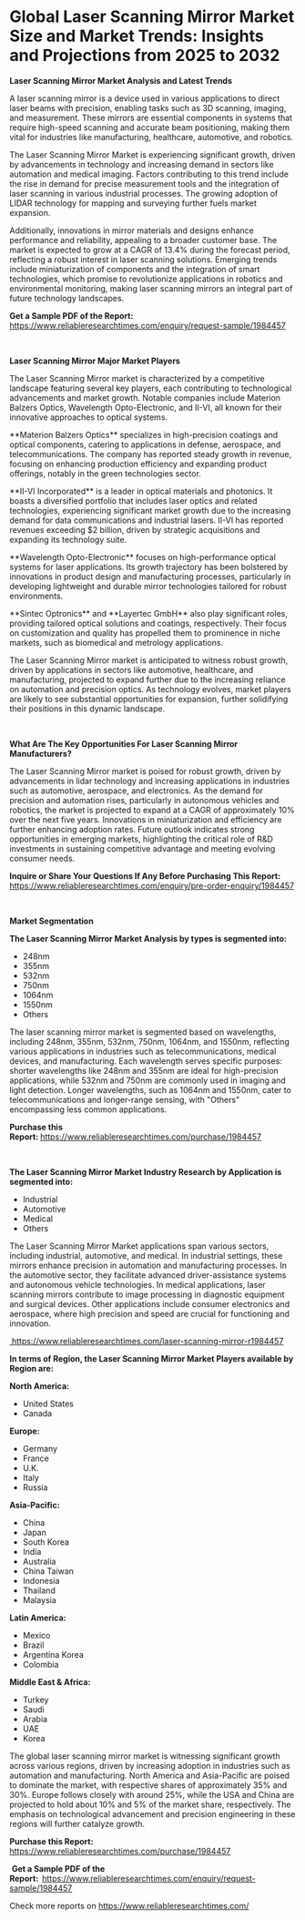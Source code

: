 <p><h1>Global Laser Scanning Mirror Market Size and Market Trends: Insights and Projections from 2025 to 2032</h1></p><p><strong>Laser Scanning Mirror Market Analysis and Latest Trends</strong></p>
<p><p>A laser scanning mirror is a device used in various applications to direct laser beams with precision, enabling tasks such as 3D scanning, imaging, and measurement. These mirrors are essential components in systems that require high-speed scanning and accurate beam positioning, making them vital for industries like manufacturing, healthcare, automotive, and robotics.</p><p>The Laser Scanning Mirror Market is experiencing significant growth, driven by advancements in technology and increasing demand in sectors like automation and medical imaging. Factors contributing to this trend include the rise in demand for precise measurement tools and the integration of laser scanning in various industrial processes. The growing adoption of LIDAR technology for mapping and surveying further fuels market expansion.</p><p>Additionally, innovations in mirror materials and designs enhance performance and reliability, appealing to a broader customer base. The market is expected to grow at a CAGR of 13.4% during the forecast period, reflecting a robust interest in laser scanning solutions. Emerging trends include miniaturization of components and the integration of smart technologies, which promise to revolutionize applications in robotics and environmental monitoring, making laser scanning mirrors an integral part of future technology landscapes.</p></p>
<p><strong>Get a Sample PDF of the Report:&nbsp;</strong> <a href="https://www.reliableresearchtimes.com/enquiry/request-sample/1984457?utm_campaign=3297&utm_medium=2&utm_source=Github&utm_content=ia&utm_term=10042025&utm_id=laser-scanning-mirror">https://www.reliableresearchtimes.com/enquiry/request-sample/1984457</a></p>
<p>&nbsp;</p>
<p><strong>Laser Scanning Mirror Major Market Players</strong></p>
<p><p>The Laser Scanning Mirror market is characterized by a competitive landscape featuring several key players, each contributing to technological advancements and market growth. Notable companies include Materion Balzers Optics, Wavelength Opto-Electronic, and II-VI, all known for their innovative approaches to optical systems.</p><p>**Materion Balzers Optics** specializes in high-precision coatings and optical components, catering to applications in defense, aerospace, and telecommunications. The company has reported steady growth in revenue, focusing on enhancing production efficiency and expanding product offerings, notably in the green technologies sector.</p><p>**II-VI Incorporated** is a leader in optical materials and photonics. It boasts a diversified portfolio that includes laser optics and related technologies, experiencing significant market growth due to the increasing demand for data communications and industrial lasers. II-VI has reported revenues exceeding $2 billion, driven by strategic acquisitions and expanding its technology suite.</p><p>**Wavelength Opto-Electronic** focuses on high-performance optical systems for laser applications. Its growth trajectory has been bolstered by innovations in product design and manufacturing processes, particularly in developing lightweight and durable mirror technologies tailored for robust environments.</p><p>**Sintec Optronics** and **Layertec GmbH** also play significant roles, providing tailored optical solutions and coatings, respectively. Their focus on customization and quality has propelled them to prominence in niche markets, such as biomedical and metrology applications.</p><p>The Laser Scanning Mirror market is anticipated to witness robust growth, driven by applications in sectors like automotive, healthcare, and manufacturing, projected to expand further due to the increasing reliance on automation and precision optics. As technology evolves, market players are likely to see substantial opportunities for expansion, further solidifying their positions in this dynamic landscape.</p></p>
<p>&nbsp;</p>
<p><strong>What Are The Key Opportunities For Laser Scanning Mirror Manufacturers?</strong></p>
<p><p>The Laser Scanning Mirror market is poised for robust growth, driven by advancements in lidar technology and increasing applications in industries such as automotive, aerospace, and electronics. As the demand for precision and automation rises, particularly in autonomous vehicles and robotics, the market is projected to expand at a CAGR of approximately 10% over the next five years. Innovations in miniaturization and efficiency are further enhancing adoption rates. Future outlook indicates strong opportunities in emerging markets, highlighting the critical role of R&D investments in sustaining competitive advantage and meeting evolving consumer needs.</p></p>
<p><strong>Inquire or Share Your Questions If Any Before Purchasing This Report:</strong> <a href="https://www.reliableresearchtimes.com/enquiry/pre-order-enquiry/1984457?utm_campaign=3297&utm_medium=2&utm_source=Github&utm_content=ia&utm_term=10042025&utm_id=laser-scanning-mirror">https://www.reliableresearchtimes.com/enquiry/pre-order-enquiry/1984457</a></p>
<p>&nbsp;</p>
<p><strong>Market Segmentation</strong></p>
<p><strong>The Laser Scanning Mirror Market Analysis by types is segmented into:</strong></p>
<p><ul><li>248nm</li><li>355nm</li><li>532nm</li><li>750nm</li><li>1064nm</li><li>1550nm</li><li>Others</li></ul></p>
<p><p>The laser scanning mirror market is segmented based on wavelengths, including 248nm, 355nm, 532nm, 750nm, 1064nm, and 1550nm, reflecting various applications in industries such as telecommunications, medical devices, and manufacturing. Each wavelength serves specific purposes: shorter wavelengths like 248nm and 355nm are ideal for high-precision applications, while 532nm and 750nm are commonly used in imaging and light detection. Longer wavelengths, such as 1064nm and 1550nm, cater to telecommunications and longer-range sensing, with "Others" encompassing less common applications.</p></p>
<p><strong>Purchase this Report:&nbsp;</strong><a href="https://www.reliableresearchtimes.com/purchase/1984457?utm_campaign=3297&utm_medium=2&utm_source=Github&utm_content=ia&utm_term=10042025&utm_id=laser-scanning-mirror">https://www.reliableresearchtimes.com/purchase/1984457</a></p>
<p>&nbsp;</p>
<p><strong>The Laser Scanning Mirror Market Industry Research by Application is segmented into:</strong></p>
<p><ul><li>Industrial</li><li>Automotive</li><li>Medical</li><li>Others</li></ul></p>
<p><p>The Laser Scanning Mirror Market applications span various sectors, including industrial, automotive, and medical. In industrial settings, these mirrors enhance precision in automation and manufacturing processes. In the automotive sector, they facilitate advanced driver-assistance systems and autonomous vehicle technologies. In medical applications, laser scanning mirrors contribute to image processing in diagnostic equipment and surgical devices. Other applications include consumer electronics and aerospace, where high precision and speed are crucial for functioning and innovation.</p></p>
<p><a href="https://www.reliableresearchtimes.com/laser-scanning-mirror-r1984457?utm_campaign=3297&utm_medium=2&utm_source=Github&utm_content=ia&utm_term=10042025&utm_id=laser-scanning-mirror">&nbsp;https://www.reliableresearchtimes.com/laser-scanning-mirror-r1984457</a></p>
<p><strong>In terms of Region, the Laser Scanning Mirror Market Players available by Region are:</strong></p>
<p>
    <p> <strong> North America: </strong>
        <ul>
            <li>United States</li>
            <li>Canada</li>
        </ul>
        </p> 
    <p> <strong> Europe: </strong>
        <ul>
            <li>Germany</li>
            <li>France</li>
            <li>U.K.</li>
            <li>Italy</li>
            <li>Russia</li>
        </ul>
        </p> 
    <p> <strong> Asia-Pacific: </strong>
        <ul>
            <li>China</li>
            <li>Japan</li>
            <li>South Korea</li>
            <li>India</li>
            <li>Australia</li>
            <li>China Taiwan</li>
            <li>Indonesia</li>
            <li>Thailand</li>
            <li>Malaysia</li>
        </ul>
        </p> 
    <p> <strong> Latin America: </strong>
        <ul>
            <li>Mexico</li>
            <li>Brazil</li>
            <li>Argentina Korea</li>
            <li>Colombia</li>
        </ul>
        </p> 
    <p> <strong> Middle East & Africa: </strong>
        <ul>
            <li>Turkey</li>
            <li>Saudi</li>
            <li>Arabia</li>
            <li>UAE</li>
            <li>Korea</li>
        </ul>
    </p>
    </p>
<p><p>The global laser scanning mirror market is witnessing significant growth across various regions, driven by increasing adoption in industries such as automation and manufacturing. North America and Asia-Pacific are poised to dominate the market, with respective shares of approximately 35% and 30%. Europe follows closely with around 25%, while the USA and China are projected to hold about 10% and 5% of the market share, respectively. The emphasis on technological advancement and precision engineering in these regions will further catalyze growth.</p></p>
<p><strong>Purchase this Report: </strong><a href="https://www.reliableresearchtimes.com/purchase/1984457?utm_campaign=3297&utm_medium=2&utm_source=Github&utm_content=ia&utm_term=10042025&utm_id=laser-scanning-mirror">https://www.reliableresearchtimes.com/purchase/1984457</a></p>
<p>&nbsp;<strong>Get a Sample PDF of the Report:&nbsp;&nbsp;</strong><a href="https://www.reliableresearchtimes.com/enquiry/request-sample/1984457?utm_campaign=3297&utm_medium=2&utm_source=Github&utm_content=ia&utm_term=10042025&utm_id=laser-scanning-mirror">https://www.reliableresearchtimes.com/enquiry/request-sample/1984457</a></p>
<p><strong></strong></p>
<p>Check more reports on <a href="https://www.reliableresearchtimes.com/?utm_campaign=3297&utm_medium=2&utm_source=Github&utm_content=ia&utm_term=10042025&utm_id=laser-scanning-mirror">https://www.reliableresearchtimes.com/</a></p>
